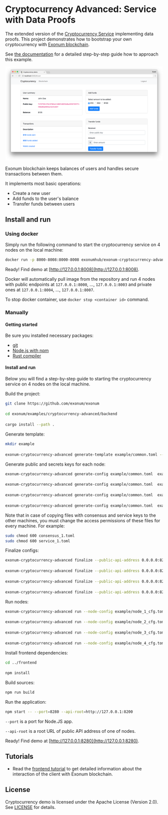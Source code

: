 # Cryptocurrency Advanced: Service with Data Proofs

The extended version of the
[Cryptocurrency Service](https://github.com/exonum/exonum/tree/master/examples/cryptocurrency)
implementing data proofs. This project demonstrates how to bootstrap your own
cryptocurrency with [Exonum blockchain](https://github.com/exonum/exonum).

See [the documentation](https://exonum.com/doc/version/latest/get-started/data-proofs/)
for a detailed step-by-step guide how to approach this example.

![Cryptocurrency demo](Screenshot.png)

Exonum blockchain keeps balances of users and handles secure
transactions between them.

It implements most basic operations:

- Create a new user
- Add funds to the user's balance
- Transfer funds between users

## Install and run

### Using docker

Simply run the following command to start the cryptocurrency service on 4 nodes
on the local machine:

```bash
docker run -p 8000-8008:8000-8008 exonumhub/exonum-cryptocurrency-advanced:demo
```

Ready! Find demo at [http://127.0.0.1:8008](http://127.0.0.1:8008).

Docker will automatically pull image from the repository and
run 4 nodes with public endpoints at `127.0.0.1:8000`, ..., `127.0.0.1:8003`
and private ones at `127.0.0.1:8004`, ..., `127.0.0.1:8007`.

To stop docker container, use `docker stop <container id>` command.

### Manually

#### Getting started

Be sure you installed necessary packages:

- [git](https://git-scm.com/downloads)
- [Node.js with npm](https://nodejs.org/en/download/)
- [Rust compiler](https://rustup.rs/)

#### Install and run

Below you will find a step-by-step guide to starting the cryptocurrency
service on 4 nodes on the local machine.

Build the project:

```sh
git clone https://github.com/exonum/exonum

cd exonum/examples/cryptocurrency-advanced/backend

cargo install --path .
```

Generate template:

<!-- markdownlint-disable MD013 -->

```sh
mkdir example

exonum-cryptocurrency-advanced generate-template example/common.toml --validators-count 4
```

Generate public and secrets keys for each node:

```sh
exonum-cryptocurrency-advanced generate-config example/common.toml  example/pub_1.toml example/sec_1.toml --peer-address 127.0.0.1:6331 -c example/consensus_1.toml -s example/service_1.toml -n

exonum-cryptocurrency-advanced generate-config example/common.toml  example/pub_2.toml example/sec_2.toml --peer-address 127.0.0.1:6332 -c example/consensus_2.toml -s example/service_2.toml -n

exonum-cryptocurrency-advanced generate-config example/common.toml  example/pub_3.toml example/sec_3.toml --peer-address 127.0.0.1:6333 -c example/consensus_3.toml -s example/service_3.toml -n

exonum-cryptocurrency-advanced generate-config example/common.toml  example/pub_4.toml example/sec_4.toml --peer-address 127.0.0.1:6334 -c example/consensus_4.toml -s example/service_4.toml -n
```

Note that in case of copying files with consensus and service keys to the other machines, you must change the access permissions of these files for every machine.
For example:

```sh
sudo chmod 600 consensus_1.toml
sudo chmod 600 service_1.toml
```

Finalize configs:

```sh
exonum-cryptocurrency-advanced finalize --public-api-address 0.0.0.0:8200 --private-api-address 0.0.0.0:8091 example/sec_1.toml example/node_1_cfg.toml --public-configs example/pub_1.toml example/pub_2.toml example/pub_3.toml example/pub_4.toml

exonum-cryptocurrency-advanced finalize --public-api-address 0.0.0.0:8201 --private-api-address 0.0.0.0:8092 example/sec_2.toml example/node_2_cfg.toml --public-configs example/pub_1.toml example/pub_2.toml example/pub_3.toml example/pub_4.toml

exonum-cryptocurrency-advanced finalize --public-api-address 0.0.0.0:8202 --private-api-address 0.0.0.0:8093 example/sec_3.toml example/node_3_cfg.toml --public-configs example/pub_1.toml example/pub_2.toml example/pub_3.toml example/pub_4.toml

exonum-cryptocurrency-advanced finalize --public-api-address 0.0.0.0:8203 --private-api-address 0.0.0.0:8094 example/sec_4.toml example/node_4_cfg.toml --public-configs example/pub_1.toml example/pub_2.toml example/pub_3.toml example/pub_4.toml
```

Run nodes:

```sh
exonum-cryptocurrency-advanced run --node-config example/node_1_cfg.toml --db-path example/db1 --public-api-address 0.0.0.0:8200 --consensus-key-pass pass --service-key-pass pass

exonum-cryptocurrency-advanced run --node-config example/node_2_cfg.toml --db-path example/db2 --public-api-address 0.0.0.0:8201 --consensus-key-pass pass --service-key-pass pass

exonum-cryptocurrency-advanced run --node-config example/node_3_cfg.toml --db-path example/db3 --public-api-address 0.0.0.0:8202 --consensus-key-pass pass --service-key-pass pass

exonum-cryptocurrency-advanced run --node-config example/node_4_cfg.toml --db-path example/db4 --public-api-address 0.0.0.0:8203 --consensus-key-pass pass --service-key-pass pass
```

<!-- markdownlint-enable MD013 -->

Install frontend dependencies:

```sh
cd ../frontend

npm install
```

Build sources:

```sh
npm run build
```

Run the application:

```sh
npm start -- --port=8280 --api-root=http://127.0.0.1:8200
```

`--port` is a port for Node.JS app.

`--api-root` is a root URL of public API address of one of nodes.

Ready! Find demo at [http://127.0.0.1:8280](http://127.0.0.1:8280).

## Tutorials

- Read the
  [frontend tutorial](https://github.com/exonum/exonum/blob/master/examples/cryptocurrency-advanced/tutorial/frontend.md)
  to get detailed information about the interaction of the client with Exonum blockchain.

## License

Cryptocurrency demo is licensed under the Apache License (Version 2.0).
See [LICENSE](LICENSE) for details.
